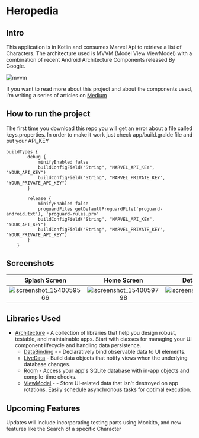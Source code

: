 # Heropedia

## Intro
This application is in Kotlin and consumes Marvel Api to retrieve a list of Characters.
The architecture used is MVVM (Model View ViewModel) with a combination of recent Android Architecture Components released By Google.


![mvvm](https://user-images.githubusercontent.com/19550736/47259068-57edf780-d49c-11e8-9190-8fb8ff21b052.png)

If you want to read more about this project and about the components used, i'm writing a series of articles on [Medium](https://medium.com/@matteopasotti)

## How to run the project
The first time you download this repo you will get an error about a file called keys.properties. In order to make it work just check app/build.gralde file
and put your API_KEY

```
buildTypes {
        debug {
            minifyEnabled false
            buildConfigField("String", "MARVEL_API_KEY", "YOUR_API_KEY")
            buildConfigField("String", "MARVEL_PRIVATE_KEY", "YOUR_PRIVATE_API_KEY")
        }

        release {
            minifyEnabled false
            proguardFiles getDefaultProguardFile('proguard-android.txt'), 'proguard-rules.pro'
            buildConfigField("String", "MARVEL_API_KEY",  "YOUR_API_KEY")
            buildConfigField("String", "MARVEL_PRIVATE_KEY",  "YOUR_PRIVATE_API_KEY")
        }
    }
```

## Screenshots


Splash Screen              |  Home Screen              | Detail Screen             
:-------------------------:|:-------------------------:|:-------------------------:
![screenshot_1540059566](https://user-images.githubusercontent.com/19550736/47259272-f5e2c180-d49e-11e8-9ac6-e25220368147.png)  |  ![screenshot_1540059798](https://user-images.githubusercontent.com/19550736/47259175-ca130c00-d49d-11e8-9c94-2680db3dd1b1.png) |![screenshot_1540059643](https://user-images.githubusercontent.com/19550736/47259265-e6fc0f00-d49e-11e8-86a2-2051194c0286.png)

## Libraries Used

* [Architecture](https://developer.android.com/jetpack/arch/) - A collection of libraries that help you design robust, testable, and maintainable apps. Start with classes for managing your UI component lifecycle and handling data persistence.
  * [DataBinding](https://developer.android.com/topic/libraries/data-binding/) - - Declaratively bind observable data to UI elements.
  * [LiveData](https://developer.android.com/topic/libraries/architecture/livedata) - Build data objects that notify views when the underlying database changes.
  * [Room](https://developer.android.com/topic/libraries/architecture/room) - Access your app's SQLite database with in-app objects and compile-time checks.
  * [ViewModel](https://developer.android.com/topic/libraries/architecture/viewmodel) - - Store UI-related data that isn't destroyed on app rotations. Easily schedule asynchronous tasks for optimal execution.
  
 ## Upcoming Features
 
 Updates will include incorporating testing parts using Mockito, and new features like the Search of a specific Character
